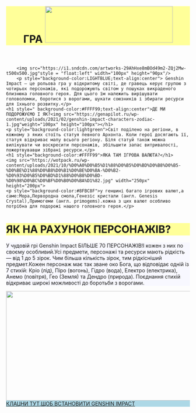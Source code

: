 <html>
    <body>
        <header style="background-color:#FFFF99">
            <h1 style="text-align:center">ГРА
            <img src="https://upload.wikimedia.org/wikipedia/ru/1/1d/%D0%9B%D0%BE%D0%B3%D0%BE%D1%82%D0%B8%D0%BF_%D0%B8%D0%B3%D1%80%D1%8B_Genshin_Impact.png" width="350px" height="100px"/>
                </h1>
    </header>
        <main>
    
        <img src="https://i1.sndcdn.com/artworks-29AhHxe8mBOd49m2-ZQj2Mw-t500x500.jpg"style = "float:left" width="100px" height="90px"/>
        <p style="background-color:LIGHTBLUE;text-align:center"> Genshin Impact — це рольова гра у відкритому світі, де гравець керує групою з чотирьох персонажів, які подорожують світом у пошуках викраденого близнюка головного героя. Для цього їм належить вирішувати головоломки, боротися з ворогами, шукати союзників і збирати ресурси для їхнього розвитку.</p>
    <h1 style=" background-color:#FFFF99;text-align:center">ДЕ МИ ПОДОРОЖУЄМО І ЯК?<img src="https://genapilot.ru/wp-content/uploads/2021/02/genshin-impact-characters-zodiac-1.jpg"weight="100px" height="100px"></h1>
    <p style="background-color:lightgreen">Світ поділено на регіони, в кожному з яких стоїть статуя певного Архонта. Коли герої досягають її, статуя відкриває мапу всього регіону. Біля статуй також можна вилікувати чи воскресити персонажів, збільшити запас витривалості, пожертвувавши зібрані ресурси.</p>
    <h1 style="background-color:#FFFF99">ЯКА ТАМ ІГРОВА ВАЛЮТА?</h1>
    <img src="https://wotpack.ru/wp-content/uploads/2021/10/%D0%A0%D0%B5%D1%88%D0%B5%D0%BD%D0%B8%D0%B5-%D0%BE%D1%88%D0%B8%D0%B1%D0%BE%D0%BA-%D0%B2-%D0%93%D0%B5%D0%BD%D1%88%D0%B8%D0%BD-%D0%98%D0%BC%D0%BF%D0%B0%D0%BA%D1%82.jpg" width="250px" height="200px">
    <p style="background-color:#8FBC8F">у геншині багато ігрових валют,а саме:Мора,Первородна смола,Генезіс кристали (англ. Genesis Crystal),Примогеми (англ. primogems).кожна з цих валют особливо потрібна для подорожі нашого головного героя.</p>
<h1 style="background-color:#FFFF99">ЯК НА РАХУНОК ПЕРСОНАЖІВ?</h1>
<p style="background-color:#F8F8FF"> У чудовій грі Genshin Impact БІЛЬШЕ 70 ПЕРСОНАЖІВ!І кожен з них по своєму особливий.Усі предмети, персонажі та ресурси мають рідкість — від 1 до 5 зірок. Чим більша кількість зірок, тим рідкісніший предмет.Кожен персонаж має так зване око Бога, що відповідає одній із 7 стихій: Кріо (лід), Піро (вогонь), Гідро (вода), Електро (електрика), Анемо (повітря), Гео (Земля) та Дендро (природа). Поєднання стихій відкриває широкі можливості до боротьби з ворогами.</p>
<img src="https://steamuserimages-a.akamaihd.net/ugc/1664602858659669917/6341D8D38B6559FE89143911C51178EB6FC4E9BC/?imw=512&&ima=fit&impolicy=Letterbox&imcolor=%23000000&letterbox=false" width="600px" height="300px"
        </main>
        <footer style="background:lightblue;">
            <a href= "https://genshin.hoyoverse.com/ru/home">КЛАЦНИ ТУТ,ЩОБ ВСТАНОВИТИ GENSHIN IMPACT</a>
        </footer>
        </body>
</html>
